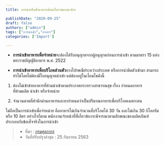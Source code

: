 ```yaml
---
title: การนำหรือสั่งอาหารเข้ามาในราชอาณาจักร

publishDate: "2020-09-25"
draft: false
authors: ["admin"]
tags: ["การนำเข้า","อาหาร"]
categories: ['Import']

---
```


-  **การนำเข้าอาหารเพื่อจำหน่าย**จะต้องได้รับอนุญาตจากผู้อนุญาตก่อนการนำเข้า ตามมาตรา 15  แห่งพระราชบัญญัติอาหาร พ.ศ. 2522
    
-  **การนำเข้า****อาหาร****เพื่อบริโภคส่วนตัว**ทางไปรษณีย์ระหว่างประเทศ หรือการนำติดตัวเข้ามา สามารถทำได้โดยไม่ต้องมีใบอนุญาตนำเข้า แต่ต้องอยู่ในเงื่อนไขดังนี้
    

1. ต้องไม่เข้าข่ายอาหารที่ห้ามนำเข้าตามประกาศกระทรวงสาธารณสุข เรื่อง กำหนดอาหาร  
ที่ห้ามผลิต นำเข้า หรือจำหน่าย

2. จำนวนตามที่สำนักด่านอาหารและยากำหนดว่าเป็นปริมาณอาหารเพื่อบริโภคเฉพาะตน  

ไม่ถือเป็นการนำเข้าเพื่อจำหน่าย คืออาหารไม่เกินจำนวนที่บริโภคได้ 30 วัน และไม่เกิน 30 กิโลกรัม หรือ 10 ลิตร อย่างไรก็ตาม พนักงานเจ้าหน้าที่ที่เกี่ยวข้องจะพิจารณาตามลักษณะของผลิตภัณฑ์ประกอบกับข้อเท็จจริงในการนำเข้า

>- ที่มา : [กรมศุลกากร](http://www.customs.go.th/cont_strc_faq.php?lang=th&top_menu=menu_homepage&left_menu=menu_center_004&ini_menu=&current_id=14232832414c505e4e464b4b464b48) 
>- วันที่ปรับปรุงล่าสุด : 25 กันยายน 2563